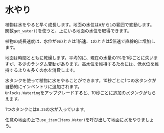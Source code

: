 # 水やり
植物は水をやると早く成長します。地面の水位は`0`から`1`の範囲で変動します。  
関数`get_water()`を使うと、上にいる地面の水位を取得できます。

植物の成長速度は、水位が`0`のときは1倍速、`1`のときは5倍速で直線的に増加します。

地面は時間とともに乾燥します。平均的に、現在の水量の1%を1秒ごとに失いますが、多少のランダム変動があります。高水位を維持するためには、低水位を維持するよりも多くの水を消費します。

水タンクを使って植物に水をやることができます。10秒ごとに1つの水タンクが自動的にインベントリに追加されます。  
`Unlocks.Watering`をアップグレードすると、10秒ごとに追加の水タンクがもらえます。

1つのタンクには`0.25`の水が入っています。

任意の地面の上で`use_item(Items.Water)`を呼び出して地面に水をやりましょう。